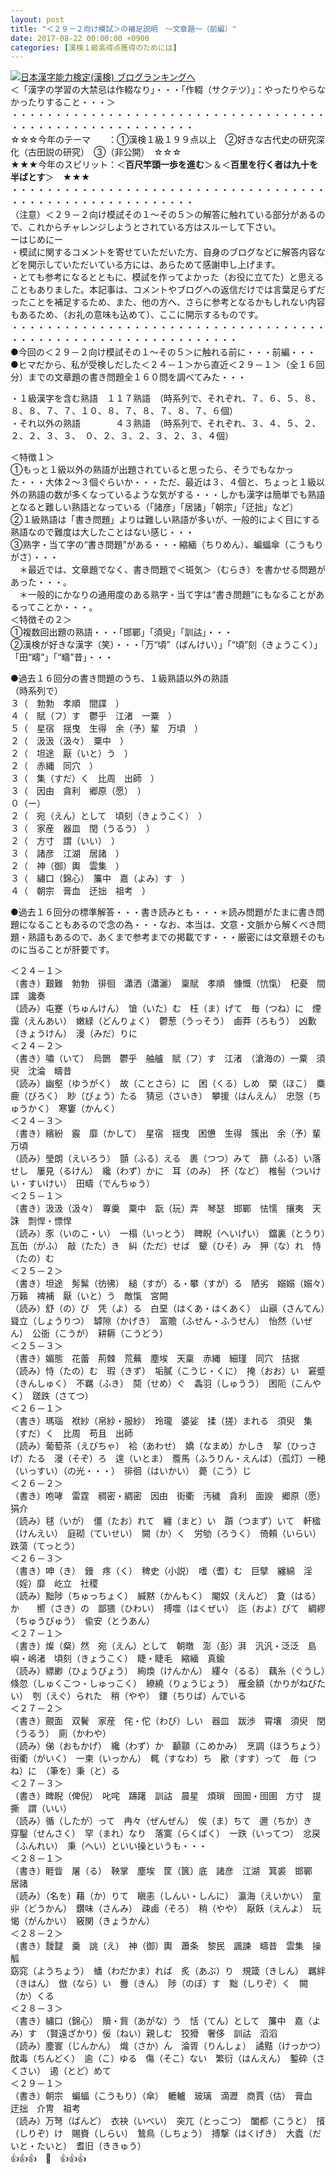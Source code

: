 ```yaml
---
layout: post
title: "＜２９－２向け模試＞の補足説明　～文章題～（前編）"
date: 2017-08-22 00:00:00 +0900
categories: [漢検１級高得点獲得のためには]
---
```


[![](/syuusyuu9701/assets/images/＜２９－２向け模試＞の補足説明-～文章題～（前編）-br_c_3028_1.gif)](http://blog.with2.net/link.php?1659096:3028 "日本漢字能力検定(漢検) ブログランキングへ")[日本漢字能力検定(漢検) ブログランキングへ](http://blog.with2.net/link.php?1659096:3028)  
＜「漢字の学習の大禁忌は作輟なり」・・・「作輟（サクテツ）」：やったりやらなかったりすること・・・＞  
・・・・・・・・・・・・・・・・・・・・・・・・・・・・・・・・・・・・・・・・・・・・・・・・・・・・・・・・・  
☆☆☆今年のテーマ　　：①漢検１級１９９点以上　②好きな古代史の研究深化（古田説の研究）　③（非公開）　☆☆☆　　  
★★★今年のスピリット：＜**百尺竿頭一歩を進む**＞＆＜**百里を行く者は九十を半ばとす**＞　★★★  
・・・・・・・・・・・・・・・・・・・・・・・・・・・・・・・・・・・・・・・・・・・・・・・・・・・・・・・・・  
（注意）＜２９－２向け模試その１～その５＞の解答に触れている部分があるので、これからチャレンジしようとされている方はスルーして下さい。  
ーはじめにー  
・模試に関するコメントを寄せていただいた方、自身のブログなどに解答内容などを開示していただいている方には、あらためて感謝申し上げます。  
・とても参考になるとともに、模試を作ってよかった（お役に立てた）と思えることもありました。本記事は、コメントやブログへの返信だけでは言葉足らずだったことを補足するため、また、他の方へ、さらに参考となるかもしれない内容もあるため、（お礼の意味も込めて）、ここに開示するものです。  
・・・・・・・・・・・・・・・・・・・・・・・・・・・・・・・・・・・・・・・・・・・・・・・・・・・・・・・・・・・・・・  
●今回の＜２９－２向け模試その１～その５＞に触れる前に・・・前編・・・  
●ヒマだから、私が受検しだした＜２４－１＞から直近＜２９－１＞（全１６回分）までの文章題の書き問題全１６０問を調べてみた・・・  
  
・１級漢字を含む熟語　１１７熟語　（時系列で、それぞれ、７、６、５、８、８、８、７、７、１０、８、７、８、７、８、７、６個）  
・それ以外の熟語　　　　４３熟語　（時系列で、それぞれ、３、４、５、２、２、２、３、３、　０、２、３、２、３、２、３、４個）  
  
＜特徴１＞  
①もっと１級以外の熟語が出題されていると思ったら、そうでもなかった・・・大体２～３個ぐらいか・・・ただ、最近は３、４個と、ちょっと１級以外の熟語の数が多くなっているような気がする・・・しかも漢字は簡単でも熟語となると難しい熟語となっている（「諸彦」「居諸」「朝宗」「迂拙」など）  
②１級熟語は「書き問題」よりは難しい熟語が多いが、一般的によく目にする熟語なので難度は大したことはない感じ・・・  
③熟字・当て字の“書き問題”がある・・・縮緬（ちりめん）、蝙蝠傘（こうもりがさ）・・・  
　＊最近では、文章題でなく、書き問題で＜斑気＞（むらき）を書かせる問題があった・・・。  
　＊一般的にかなりの通用度のある熟字・当て字は“書き問題”にもなることがあるってことか・・・。  
＜特徴その２＞  
①複数回出題の熟語・・・「邯鄲」「須臾」「訓詁」・・・  
②漢検が好きな漢字（笑）・・・「万“頃”（ばんけい）」「“頃”刻（きょうこく）」　「田“疇”」「“疇”昔」・・・  
  
●過去１６回分の書き問題のうち、１級熟語以外の熟語  
（時系列で）　  
３（　勃勃　孝順　間諜　）　  
４（　賦（フ）す　鬱乎　江渚　一粟　）　  
５（　星宿　揺曳　生得　余（予）輩　万頃　）  
２（　汲汲（汲々）　粟中　）  
２（　坦途　厭（いと）う　）　  
２（　赤縄　同穴　）　  
３（　集（すだ）く　比周　出師　）　  
３（　因由　貪利　郷原（愿）　）　  
０（ー）　  
２（　宛（えん）として　頃刻（きょうこく）　）　  
３（　家産　器皿　閏（うるう）　）　　  
２（　方寸　謂（いい）　）　  
３（　諸彦　江湖　居諸　）　  
２（　神（御）輿　雲集　）　  
３（　繡口（錦心）　簾中　嘉（よみ）す　）　　  
４（　朝宗　膏血　迂拙　祖考　）  
  
●過去１６回分の標準解答・・・書き読みとも・・・＊読み問題がたまに書き問題になることもあるので念の為・・・なお、本当は、文意・文脈から解くべき問題・熟語もあるので、あくまで参考までの掲載です・・・厳密には文章題そのものに当ることが肝要です。  
  
＜２４－１＞  
（書き）艱難　勃勃　徘徊　瀟洒（瀟灑）　稟賦　孝順　慷慨（忼愾）　杞憂　間諜　讒奏  
（読み）屯蹇（ちゅんけん）　愴（いた）む　枉（ま）げて　毎（つね）に　煙靄（えんあい）　嫩緑（どんりょく）　鬱葱（うっそう）　鹵莽（ろもう）　凶歉（きょうけん）　漫（みだ）りに  
＜２４－２＞  
（書き）嘯（いて）　烏鵲　鬱乎　舳艫　賦（フ）す　江渚　（滄海の）一粟　須臾　沈淪　疇昔　  
（読み）幽壑（ゆうがく）　故（ことさら）に　困（くる）しめ　槊（ほこ）　麋鹿（びろく）　眇（びょう）たる　猜忌（さいき）　攀援（はんえん）　忠愨（ちゅうかく）　寒窶（かんく）  
＜２４－３＞  
（書き）繽紛　霰　靡（かして）　星宿　揺曳　困憊　生得　簇出　余（予）輩　万頃　  
（読み）瑩朗（えいろう）　顫（ふる）える　裹（つつ）みて　篩（ふる）い落せし　屢見（るけん）　纔（わず）かに　耳（のみ）　抔（など）　椎髻（ついけい・すいけい）　田疇（でんちゅう）  
＜２５－１＞  
（書き）汲汲（汲々）　蓴羹　粟中　翫（玩）弄　琴瑟　邯鄲　怯懦　攘夷　天誅　剽悍・慓悍　  
（読み）豕（いのこ・い）　一榻（いっとう）　睥睨（へいげい）　鐺裏（とうり）　瓦缶（がふ）　敲（たた）き　糾（ただ）せば　顰（ひそ）み　狎（な）れ　恃（たの）む  
＜２５－２＞  
（書き）坦途　髣髴（彷彿）　縋（すが）る・攀（すが）る　陋劣　嫋嫋（嫋々）　万籟　裨補　厭（いと）う　敵愾　宮闕  
（読み）舒（の）び　凭（よ）る　白堊（はくあ・はくあく）　山巓（さんてん）　聳立（しょうりつ）　罅隙（かげき）　富贍（ふせん・ふうせん）　怡然（いぜん）　公衙（こうが）　耕耨（こうどう）  
＜２５－３＞  
（書き）媚態　花蕾　荊棘　荒蕪　塵埃　天稟　赤縄　細瑾　同穴　拮据  
（読み）恃（たの）む　瑕（きず）　垢膩（こうじ・くに）　掩（おお）い　窘蹙（きんしゅく）　不羈（ふき）　鬩（せめ）ぐ　螽羽（しゅうう）　困阨（こんやく）　蹉跌（さてつ）  
＜２６－１＞  
（書き）瑪瑙　袱紗（帛紗・服紗）　玲瓏　婆娑　揉（搓）まれる　須臾　集（すだ）く　比周　苟且　出師  
（読み）葡萄茶（えびちゃ）　袷（あわせ）　嬌（なまめ）かしき　挈（ひっさげ）たる　漫（そぞ）ろ　遑（いとま）　簷馬（ふうりん・えんば）（孤灯）一穂（いっすい）（の光・・・）　徘徊（はいかい）　薨（こう）じ  
＜２６－２＞  
（書き）咆哮　雷霆　稠密・綢密　因由　街衢　汚穢　貪利　面諛　郷原（愿）　狷介  
（読み）毬（いが）　僵（たお）れて　纏（まと）い　躓（つまず）いて　軒楹（けんえい）　庭砌（ていせい）　闕（か）く　労劬（ろうく）　倚頼（いらい）　跌蕩（てっとう）  
＜２６－３＞  
（書き）呻（き）　鏝　疼（く）　稗史（小説）　嗜（耆）む　巨擘　纏綿　淫（婬）靡　屹立　社稷  
（読み）黜陟（ちゅっちょく）　緘黙（かんもく）　閹奴（えんど）　夐（はる）か　　嚮（さき）の　鄙猥（ひわい）　搏噬（はくぜい）　迄（およ）びて　綢繆（ちゅうびゅう）　偸安（とうあん）  
＜２７－１＞  
（書き）燦（粲）然　宛（えん）として　朝暾　澎（彭）湃　汎汎・泛泛　島嶼・嶋渚　頃刻（きょうこく）　睫・睫毛　縮緬　真鍮　  
（読み）縹緲（ひょうびょう）　絢煥（けんかん）　縷々（るる）　藕糸（ぐうし）　倏忽（しゅくこつ・しゅっこく）　繚繞（りょうじょう）　雁金額（かりがねびたい）　刳（えぐ）られた　稍（やや）　鏤（ちりば）んでいる  
＜２７－２＞  
（書き）覿面　双鬢　家産　侘・佗（わび）しい　器皿　跋渉　霄壤　須臾　閏（うるう）　廁（かわや）  
（読み）俤（おもかげ）　纔（わず）か　顳顬（こめかみ）　烹調（ほうちょう）　街衢（がいく）　一柬（いっかん）　輒（すなわ）ち　歠（すす）って　毎（つね）に　（筆を）秉（と）る  
＜２７－３＞  
（書き）睥睨（俾倪）　叱咤　躊躇　訓詁　晨星　煩瑣　囹圄・囹圉　方寸　提撕　謂（いい）  
（読み）循（したが）って　冉々（ぜんぜん）　俟（ま）ちて　邇（ちか）き　穿鑿（せんさく）　罕（まれ）なり　落寞（らくばく）　一跌（いってつ）　忿戻（ふんれい）　秉（へい）といい操というも・・・  
＜２８－１＞  
（書き）睚眥　屠（る）　鞅掌　塵埃　筐（篋）底　諸彦　江湖　箕裘　邯鄲　居諸  
（読み）（名を）藉（か）りて　瞋恚（しんい・しんに）　瀛海（えいかい）　童丱（どうかん）　鑽味（さんみ）　疎鹵（そろ）　稍（やや）　厭飫（えんよ）　玩愒（がんかい）　竅関（きょうかん）  
＜２８－２＞  
（書き）靉靆　羹　誂（え）　神（御）輿　蕭条　黎民　諷諫　疇昔　雲集　操觚  
窈窕（ようちょう）　蟠（わだかま）れば　炙（あぶ）り　規箴（きしん）　羈絆（きはん）　倣（なら）い　釁（きん）　陟（のぼ）す　黜（しりぞ）く　闕（か）くる  
＜２８－３＞  
（書き）繡口（錦心）　贖・貲（あがな）う　恬（てん）として　簾中　嘉（よみ）す　（賢遠ざかり）佞（ねい）親しむ　狡猾　奢侈　訓詁　滔滔  
（読み）塵寰（じんかん）　熾（さか）ん　淪胥（りんしょ）　譎黠（けっかつ）　酖毒（ちんどく）　逾（こ）ゆる　傷（そこ）ない　繁衍（はんえん）　鏨砕（さくさい）　遏（とど）めて  
＜２９－１＞  
（書き）朝宗　蝙蝠（こうもり）（傘）　轆轤　玻璃　滴瀝　商賈（估）　膏血　迂拙　介冑　祖考  
（読み）万弩（ばんど）　衣袂（いべい）　突兀（とっこつ）　闔都（こうと）　擯（しりぞ）け　賜賚（しらい）　鷙鳥（しちょう）　搏撃（はくげき）　大蠹（だいと・たいと）　耆旧（ききゅう）  
👍👍👍　🐔　👍👍👍